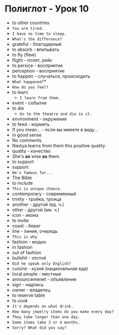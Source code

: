 # Полиглот - Урок 10
* to other countries
* `You are tired.`
* `I have no time to sleep.`
* `What's the difference?`
* grateful - благодарный
* to absorb - впитывать
* to fly (flew)
* flight - полет, рейс
* to persice - восприятие
* perception - восприятие
* to happen - случаться, происходить
* `What happened?`*
* `How do you feel?`
* to learn
    * `I learn from them.`
* event - событие
* to die
    * `Go to the theatre and die in it.`
* environment - окружение
* to feed - кормить
* If you mean... - если вы имеете в виду...
* in good sense
* No comments.
* Nastya learns from them this positive quality.
* quality - качество
* She's **as** wise **as** them.
* to support
* support
* `He's famous for...`
* The Bible
* to include
* `This is unique chance.`
* contemporary - современный
* trinity - тройка, троица
* another - другой (ед. ч.)
* other - другой (мн. ч.)
* icon - икона
* to invite
* coast - берег
* line - линия, очередь
* `This is why`
* fashion - модно
* in fashion
* out of fashion
* bullshit - отстой
* `Did he speak only English?`
* cuisine - кухня (национальная еда)
* local people - местные
* announcemenet - объявление
* sign - надпись
* owner - владелец
* to reserve table
* to cook
* `It's depends on what drink.`
* `How many jewelry items do you make every day?`
* `They take longer than one day.`
* `Some items take 3 or 4 months.`
* `Sorry? What did you say?`